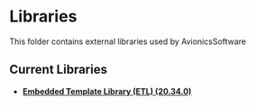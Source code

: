 # Libraries

This folder contains external libraries used by AvionicsSoftware

## Current Libraries

- [**Embedded Template Library (ETL) (20.34.0)**](_Libraries/embedded-template-library)
